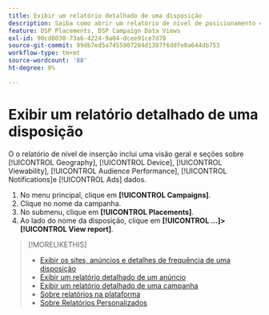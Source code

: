 ```yaml
---
title: Exibir um relatório detalhado de uma disposição
description: Saiba como abrir um relatório de nível de posicionamento com seções em [!UICONTROL Geography], [!UICONTROL Device], [!UICONTROL Viewability], [!UICONTROL Audience Performance], [!UICONTROL Notifications]e [!UICONTROL Ads] dados.
feature: DSP Placements, DSP Campaign Data Views
exl-id: 90cd8030-73a6-4224-9a04-dcee91ce7d78
source-git-commit: 99db7ed5a7455907204d1387f6ddfe0a644db753
workflow-type: tm+mt
source-wordcount: '88'
ht-degree: 0%

---
```


# Exibir um relatório detalhado de uma disposição

O <!--legacy --> o relatório de nível de inserção inclui uma visão geral e seções sobre [!UICONTROL Geography], [!UICONTROL Device], [!UICONTROL Viewability], [!UICONTROL Audience Performance], [!UICONTROL Notifications]e [!UICONTROL Ads] dados.

1. No menu principal, clique em **[!UICONTROL Campaigns]**.
1. Clique no nome da campanha.
1. No submenu, clique em **[!UICONTROL Placements]**.
1. Ao lado do nome da disposição, clique em  **[!UICONTROL ...]>[!UICONTROL View report]**.

>[!MORELIKETHIS]
>
>* [Exibir os sites, anúncios e detalhes de frequência de uma disposição](/help/dsp/campaign-management/reports/placement-details-view.md)
>* [Exibir um relatório detalhado de um anúncio](/help/dsp/campaign-management/ads/ad-view-report.md)
>* [Exibir um relatório detalhado de uma campanha](/help/dsp/campaign-management/campaigns/campaign-view-report.md)
>* [Sobre relatórios na plataforma](/help/dsp/campaign-management/reports/campaign-reports-about.md)
>* [Sobre Relatórios Personalizados](/help/dsp/reports/report-about.md)

